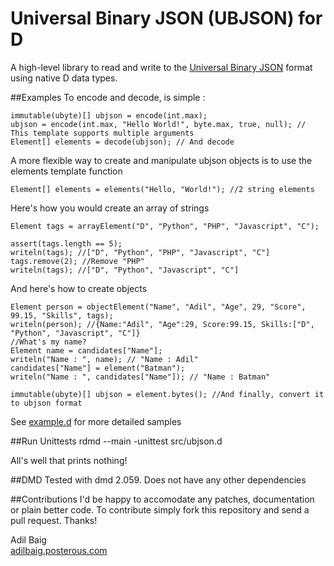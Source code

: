 # Universal Binary JSON (UBJSON) for D
A high-level library to read and write to the [Universal Binary JSON](http://ubjson.org/ "ubjson.org") format using native D data types.

##Examples
To encode and decode, is simple :

	immutable(ubyte)[] ubjson = encode(int.max);
	ubjson = encode(int.max, "Hello World!", byte.max, true, null); // This template supports multiple arguments
	Element[] elements = decode(ubjson); // And decode 
	
A more flexible way to create and manipulate ubjson objects is to use the elements template function

	Element[] elements = elements("Hello, "World!"); //2 string elements 

Here's how you would create an array of strings
	
	Element tags = arrayElement("D", "Python", "PHP", "Javascript", "C");
	
	assert(tags.length == 5);
	writeln(tags); //["D", "Python", "PHP", "Javascript", "C"]
	tags.remove(2); //Remove "PHP"
	writeln(tags); //["D", "Python", "Javascript", "C"]
	
And here's how to create objects	
	
	Element person = objectElement("Name", "Adil", "Age", 29, "Score", 99.15, "Skills", tags); 
	writeln(person); //{Name:"Adil", "Age":29, Score:99.15, Skills:["D", "Python", "Javascript", "C"]}
	//What's my name?
	Element name = candidates["Name"];
    writeln("Name : ", name); // "Name : Adil"
	candidates["Name"] = element("Batman");
	writeln("Name : ", candidates["Name"]); // "Name : Batman"
	
	immutable(ubyte)[] ubjson = element.bytes(); //And finally, convert it to ubjson format 
	
See [example.d](https://github.com/adilbaig/ubjsond/blob/master/src/example.d) for more detailed samples

##Run Unittests
	rdmd --main -unittest src/ubjson.d

All's well that prints nothing!

##DMD
Tested with dmd 2.059. Does not have any other dependencies 

##Contributions
I'd be happy to accomodate any patches, documentation or plain better code. To contribute simply fork this repository and send a pull request. Thanks!

Adil Baig<br />[adilbaig.posterous.com](http://adilbaig.posterous.com)